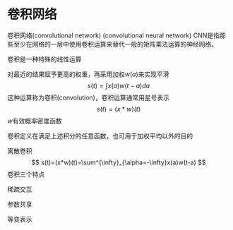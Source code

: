 # 卷积网络



卷积网络(convolutional network) (convolutional neural network) CNN是指那些至少在网络的一层中使用卷积运算来替代一般的矩阵乘法运算的神经网络。

卷积是一种特殊的线性运算

对最近的结果赋予更高的权重，再采用加权$w(a)$来实现平滑
$$
s(t) = \int x(a)w(t-a)da
$$
这种运算称为卷积(convolution)，卷积运算通常用星号表示
$$
s(t)=(x*w)(t)
$$
$w$有效概率密度函数

卷积定义在满足上述积分的任意函数，也可用于加权平均以外的目的

离散卷积
$$
s(t)=(x*w)(t)=\sum^{\infty}_{\alpha=-\infty}x(a)w(t-a)
$$
卷积三个特点

稀疏交互

参数共享

等变表示